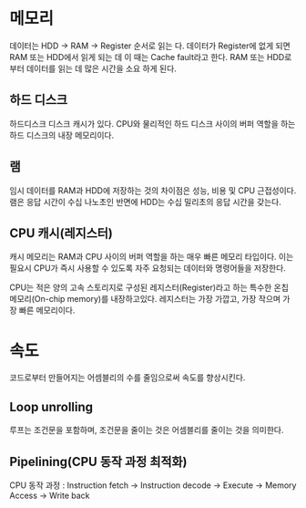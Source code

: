 # 메모리
데이터는 HDD -> RAM -> Register 순서로 읽는 다. 데이터가 Register에 없게 되면 RAM 또는 HDD에서 읽게 되는 데 이 때는 Cache fault라고 한다.
RAM 또는 HDD로부터 데이터를 읽는 데 많은 시간을 소요 하게 된다.

## 하드 디스크
하드디스크 디스크 캐시가 있다. CPU와 물리적인 하드 디스크 사이의 버퍼 역할을 하는 하드 디스크의 내장 메모리이다.

## 램
임시 데이터를 RAM과 HDD에 저장하는 것의 차이점은 성능, 비용 및 CPU 근접성이다. 램은 응답 시간이 수십 나노초인 반면에 HDD는 수십 밀리초의 응답 시간을 갖는다. 

## CPU 캐시(레지스터)
캐시 메모리는 RAM과 CPU 사이의 버퍼 역할을 하는 매우 빠른 메모리 타입이다. 이는 필요시 CPU가 즉시 사용할 수 있도록 자주 요청되는 데이터와 명령어들을 저장한다.

CPU는 적은 양의 고속 스토리지로 구성된 레지스터(Register)라고 하는 특수한 온칩 메모리(On-chip memory)를 내장하고있다. 레지스터는 가장 가깝고, 가장 작으며 가장 빠른 메모리이다. 

# 속도
코드로부터 만들어지는 어셈블리의 수를 줄임으로써 속도를 향상시킨다.
## Loop unrolling
루프는 조건문을 포함하며, 조건문을 줄이는 것은 어셈블리를 줄이는 것을 의미한다.
## Pipelining(CPU 동작 과정 최적화)
CPU 동작 과정 :  Instruction fetch -> Instruction decode -> Execute -> Memory Access -> Write back